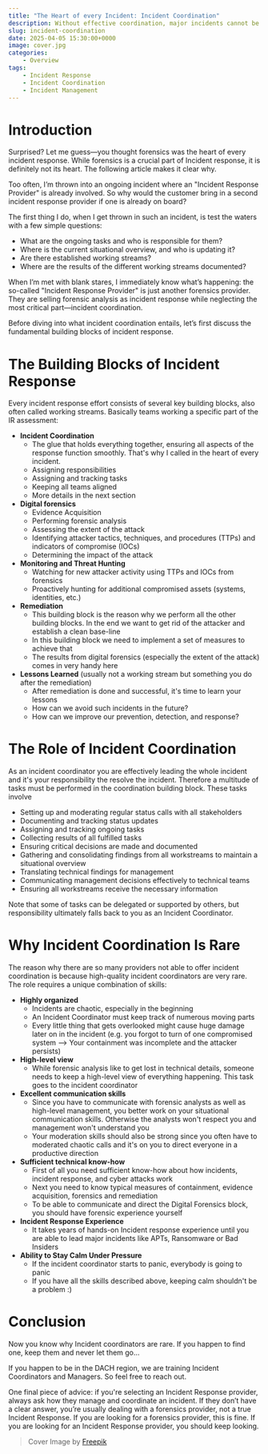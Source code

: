 ```yaml
---
title: "The Heart of every Incident: Incident Coordination"
description: Without effective coordination, major incidents cannot be resolved efficiently. This article explains why incident coordination is critical and outlines its key responsibilities.
slug: incident-coordination
date: 2025-04-05 15:30:00+0000
image: cover.jpg
categories:
    - Overview
tags:
    - Incident Response
    - Incident Coordination
    - Incident Management
---
```


# Introduction
Surprised? Let me guess—you thought forensics was the heart of every incident response. While forensics is a crucial part of Incident response, it is definitely not its heart. The following article makes it clear why.

Too often, I’m thrown into an ongoing incident where an "Incident Response Provider" is already involved. So why would the customer bring in a second incident response provider if one is already on board?

The first thing I do, when I get thrown in such an incident, is test the waters with a few simple questions:
* What are the ongoing tasks and who is responsible for them?
* Where is the current situational overview, and who is updating it?
* Are there established working streams?
* Where are the results of the different working streams documented?

When I’m met with blank stares, I immediately know what’s happening: the so-called "Incident Response Provider" is just another forensics provider. They are selling forensic analysis as incident response while neglecting the most critical part—incident coordination.

Before diving into what incident coordination entails, let’s first discuss the fundamental building blocks of incident response.

# The Building Blocks of Incident Response
Every incident response effort consists of several key building blocks, also often called working streams. Basically teams working a specific part of the IR assessment:
* **Incident Coordination**
  * The glue that holds everything together, ensuring all aspects of the response function smoothly. That's why I called in the heart of every incident.
  * Assigning responsibilities
  * Assigning and tracking tasks
  * Keeping all teams aligned
  * More details in the next section
* **Digital forensics**
  * Evidence Acquisition
  * Performing forensic analysis
  * Assessing the extent of the attack
  * Identifying attacker tactics, techniques, and procedures (TTPs) and indicators of compromise (IOCs)
  * Determining the impact of the attack
* **Monitoring and Threat Hunting**
  * Watching for new attacker activity using TTPs and IOCs from forensics
  * Proactively hunting for additional compromised assets (systems, identities, etc.)
* **Remediation**
  * This building block is the reason why we perform all the other building blocks. In the end we want to get rid of the attacker and establish a clean base-line 
  * In this building block we need to implement a set of measures to achieve that
  * The results from digital forensics (especially the extent of the attack) comes in very handy here
* **Lessons Learned** (usually not a working stream but something you do after the remediation)
  * After remediation is done and successful, it's time to learn your lessons 
  * How can we avoid such incidents in the future?
  * How can we improve our prevention, detection, and response?


# The Role of Incident Coordination
As an incident coordinator you are effectively leading the whole incident and it's your responsibility the resolve the incident. Therefore a multitude of tasks must be performed in the coordination building block. These tasks involve
* Setting up and moderating regular status calls with all stakeholders
* Documenting and tracking status updates
* Assigning and tracking ongoing tasks
* Collecting results of all fulfilled tasks
* Ensuring critical decisions are made and documented
* Gathering and consolidating findings from all workstreams to maintain a situational overview
* Translating technical findings for management
* Communicating management decisions effectively to technical teams
* Ensuring all workstreams receive the necessary information
    
Note that some of tasks can be delegated or supported by others, but responsibility ultimately falls back to you as an Incident Coordinator.

# Why Incident Coordination Is Rare
The reason why there are so many providers not able to offer incident coordination is because high-quality incident coordinators are very rare. The role requires a unique combination of skills:
* **Highly organized**
  * Incidents are chaotic, especially in the beginning
  * An Incident Coordinator must keep track of numerous moving parts
  * Every little thing that gets overlooked might cause huge damage later on in the incident (e.g. you forgot to turn of one compromised system --> Your containment was incomplete and the attacker persists)
* **High-level view**
  * While forensic analysis like to get lost in technical details, someone needs to keep a high-level view of everything happening. This task goes to the incident coordinator
* **Excellent communication skills**
  * Since you have to communicate with forensic analysts as well as high-level management, you better work on your situational communication skills. Otherwise the analysts won't respect you and management won't understand you
  * Your moderation skills should also be strong since you often have to moderated chaotic calls and it's on you to direct everyone in a productive direction
* **Sufficient technical know-how**
  * First of all you need sufficient know-how about how incidents, incident response, and cyber attacks work
  * Next you need to know typical measures of containment, evidence acquisition, forensics and remediation
  * To be able to communicate and direct the Digital Forensics block, you should have forensic experience yourself
* **Incident Response Experience**
  * It takes years of hands-on Incident response experience until you are able to lead major incidents like APTs, Ransomware or Bad Insiders
* **Ability to Stay Calm Under Pressure**
  * If the incident coordinator starts to panic, everybody is going to panic
  * If you have all the skills described above, keeping calm shouldn't be a problem :)

# Conclusion
Now you know why Incident coordinators are rare. If you happen to find one, keep them and never let them go…

If you happen to be in the DACH region, we are training Incident Coordinators and Managers. So feel free to reach out.

One final piece of advice: if you're selecting an Incident Response provider, always ask how they manage and coordinate an incident. If they don’t have a clear answer, you’re usually dealing with a forensics provider, not a true Incident Response. If you are looking for a forensics provider, this is fine. If you are looking for an Incident Response provider, you should keep looking.


> Cover Image by [Freepik](https://www.freepik.com/free-photo/multi-colored-psychedelic-background_11761213.htm#from_element=detail_alsolike)

